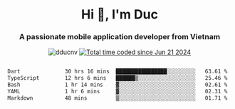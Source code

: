 <h1 align="center">
  Hi 👋, I'm  Duc</h1>
<h3 align="center">A passionate mobile application developer from Vietnam</h3>  
  
<p align="center"> <img src="https://komarev.com/ghpvc/?username=dducnv&label=Profile%20views&color=0e75b6&style=flat" alt="dducnv" /> 
<a href="https://wakatime.com/@4d2a2cd9-1bcb-4dd1-84a4-dce128a35137"><img src="https://wakatime.com/badge/user/4d2a2cd9-1bcb-4dd1-84a4-dce128a35137.svg" alt="Total time coded since Jun 21 2024" /></a>
</p>  

<div style="width: 100vw; overflow-x: auto; flex:center">
  <!--START_SECTION:waka-->

```txt
Dart              30 hrs 16 mins  ████████████████░░░░░░░░░   63.61 %
TypeScript        12 hrs 6 mins   ██████▒░░░░░░░░░░░░░░░░░░   25.46 %
Bash              1 hr 14 mins    ▓░░░░░░░░░░░░░░░░░░░░░░░░   02.61 %
YAML              1 hr 6 mins     ▓░░░░░░░░░░░░░░░░░░░░░░░░   02.31 %
Markdown          48 mins         ▒░░░░░░░░░░░░░░░░░░░░░░░░   01.71 %
```

<!--END_SECTION:waka-->
</div>




  
